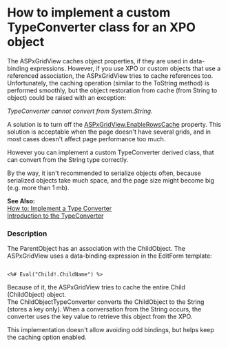 # How to implement a custom TypeConverter class for an XPO object


<p>The ASPxGridView caches object properties, if they are used in data-binding expressions. However, if you use XPO or custom objects that use a referenced association, the ASPxGridView tries to cache references too. Unfortunately, the caching operation (similar to the ToString method) is performed smoothly, but the object restoration from cache (from String to object) could be raised with an exception:</p><p><i>TypeConverter cannot convert from System.String.</i></p><p>A solution is to turn off the <a href="http://documentation.devexpress.com/#AspNet/DevExpressWebASPxGridViewASPxGridView_EnableRowsCachetopic">ASPxGridView.EnableRowsCache</a> property. This solution is acceptable when the page doesn't have several grids, and in most cases doesn't affect page performance too much.</p><p>However you can implement a custom TypeConverter derived class, that can convert from the String type correctly.</p><p>By the way, it isn't recommended to serialize objects often, because serialized objects take much space, and the page size might become big (e.g. more than 1 mb).</p><p><strong>See Also:</strong><br />
<a href="http://msdn.microsoft.com/en-us/library/ayybcxe5.aspx">How to: Implement a Type Converter</a><br />
<a href="http://www.codeproject.com/KB/dotnet/BasicPropertyGrid.aspx">Introduction to the TypeConverter</a></p>


<h3>Description</h3>

<p>The ParentObject has an association with the ChildObject. The ASPxGridView uses a data-binding expression in the EditForm template:</p><code lang='aspx'>
&lt;%# Eval("Child!.ChildName") %&gt;
</code><p>Because of it, the ASPxGridView tries to cache the entire Child (ChildObject) object.<br />
The ChildObjectTypeConverter converts the ChildObject to the String (stores a key only). When a conversation from the String occurs, the converter uses the key value to retrieve this object from the XPO.</p><p>This implementation doesn&#39;t allow avoiding odd bindings, but helps keep the caching option enabled.</p>

<br/>


